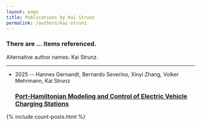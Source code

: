 ```yaml
---
layout: page
title: Publications by Kai Strunz
permalink: /authors/kai-strunz
---
```


<h3 id="number-posts">There are ... items referenced.</h3>
<p id='info-authors'>Alternative author names: Kai Strunz.</p>
<hr />
<ul class="post-list">
<li><span class='post-meta'>2025 -- Hannes Gernandt, Bernardo Severino, Xinyi Zhang, Volker Mehrmann, Kai Strunz</span><h3><a class='post-link' href="{{ site.baseurl }}/port-hamiltonian-modeling-and-control-of-electric-vehicle-charging-stations">Port-Hamiltonian Modeling and Control of Electric Vehicle Charging Stations</a></h3></li>

</ul>
{% include count-posts.html %}
